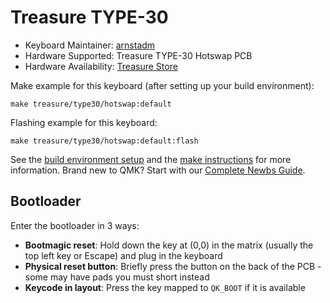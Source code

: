 # Treasure TYPE-30

* Keyboard Maintainer: [arnstadm](https://www,treasuretypes.com)
* Hardware Supported: Treasure TYPE-30 Hotswap PCB
* Hardware Availability: [Treasure Store](http://treasuretypes.com)

Make example for this keyboard (after setting up your build environment):

    make treasure/type30/hotswap:default

Flashing example for this keyboard:

    make treasure/type30/hotswap:default:flash

See the [build environment setup](https://docs.qmk.fm/#/getting_started_build_tools) and the [make instructions](https://docs.qmk.fm/#/getting_started_make_guide) for more information. Brand new to QMK? Start with our [Complete Newbs Guide](https://docs.qmk.fm/#/newbs).

## Bootloader

Enter the bootloader in 3 ways:

* **Bootmagic reset**: Hold down the key at (0,0) in the matrix (usually the top left key or Escape) and plug in the keyboard
* **Physical reset button**: Briefly press the button on the back of the PCB - some may have pads you must short instead
* **Keycode in layout**: Press the key mapped to `QK_BOOT` if it is available
